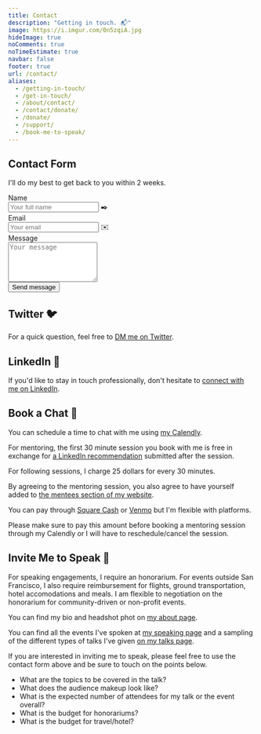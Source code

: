 ```yaml
---
title: Contact
description: "Getting in touch. 📬"
image: https://i.imgur.com/0n5zqiA.jpg
hideImage: true
noComments: true
noTimeEstimate: true
navbar: false
footer: true
url: /contact/
aliases:
  - /getting-in-touch/
  - /get-in-touch/
  - /about/contact/
  - /contact/donate/
  - /donate/
  - /support/
  - /book-me-to-speak/
---
```


## Contact Form

I'll do my best to get back to you within 2 weeks.

<form name="contact" method="POST" data-netlify="true" class="form">
  <input type="hidden" name="_subject" value="FVCproductions - New Contact Message">
  <div class="field">
    <label class="label">Name</label>
    <div class="control has-icons-left">
      <input class="input" aria-label="Name" autocomplete="on" type="text" name="name" placeholder="Your full name">
      <span class="icon is-left">
        ✒️
      </span>
    </div>
  </div>
  <div class="field">
    <label class="label">Email</label>
    <div class="control has-icons-left">
      <input class="input" aria-label="Email" autocomplete="on" type="email" name="email" placeholder="Your email">
      <span class="icon is-left">
        ✉️
      </span>
    </div>
  </div>
  <div class="field">
    <label class="label">Message</label>
    <div class="control">
      <textarea class="textarea" aria-label="Message" spellcheck="true" rows="5" name="message" placeholder="Your message"></textarea>
    </div>
  </div>
  <div data-netlify-recaptcha="true"></div>
  <div class="field mt-sm">
    <div class="control">
      <button type="submit" class="button is-link">Send message</button>
    </div>
  </div>
</form>

## Twitter 🐦

For a quick question, feel free to [DM me on Twitter](https://twitter.com/fvcproductions).

## LinkedIn 💼️

If you'd like to stay in touch professionally, don't hesitate to [connect with me on LinkedIn](https://linkedin.com/in/fvcproductions).

## Book a Chat 📅

You can schedule a time to chat with me using [my Calendly](https://calendly.com/fvcproductions).

For mentoring, the first 30 minute session you book with me is free in exchange for [a LinkedIn recommendation](https://www.linkedin.com/recs/give?senderId=fvcproductions) submitted after the session.

For following sessions, I charge 25 dollars for every 30 minutes.

By agreeing to the mentoring session, you also agree to have yourself added to [the mentees section of my website](/mentoring/).

You can pay through [Square Cash](https://cash.me/fvcprdxs) or [Venmo](https://venmo.com/fvcproductions) but I'm flexible with platforms.

Please make sure to pay this amount before booking a mentoring session through my Calendly or I will have to reschedule/cancel the session.

## Invite Me to Speak 💬

For speaking engagements, I require an honorarium. For events outside San Francisco, I also require reimbursement for flights, ground transportation, hotel accomodations and meals. I am flexible to negotiation on the honorarium for community-driven or non-profit events.

You can find my bio and headshot phot on [my about page](/about/).

You can find all the events I've spoken at [my speaking page](/speaking/) and a sampling of the different types of talks I've given [on my talks page](/talks/).

If you are interested in inviting me to speak, please feel free to use the contact form above and be sure to touch on the points below.

- What are the topics to be covered in the talk?
- What does the audience makeup look like?
- What is the expected number of attendees for my talk or the event overall?
- What is the budget for honorariums?
- What is the budget for travel/hotel?
